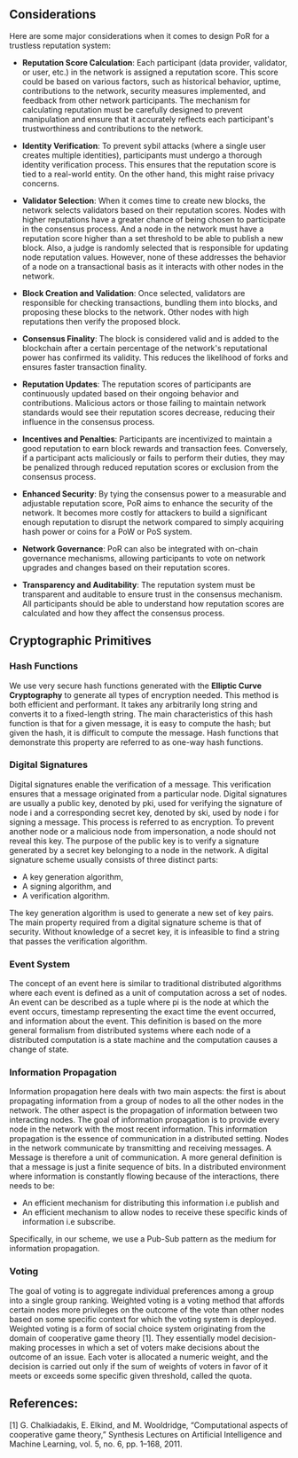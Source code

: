 ## Considerations

Here are some major considerations when it comes to design PoR for a trustless reputation system:

  - **Reputation Score Calculation**: Each participant (data provider, validator, or user, etc.) in the network is assigned a reputation score. This score could be based on various factors, such as historical behavior, uptime, contributions to the network, security measures implemented, and feedback from other network participants. The mechanism for calculating reputation must be carefully designed to prevent manipulation and ensure that it accurately reflects each participant's trustworthiness and contributions to the network.

  - **Identity Verification**: To prevent sybil attacks (where a single user creates multiple identities), participants must undergo a thorough identity verification process. This ensures that the reputation score is tied to a real-world entity. On the other hand, this might raise privacy concerns.

  - **Validator Selection**: When it comes time to create new blocks, the network selects validators based on their reputation scores. Nodes with higher reputations have a greater chance of being chosen to participate in the consensus process. And a node in the network must have a reputation score higher than a set threshold to be able to publish a new block. Also, a judge is randomly selected that is responsible for updating node reputation values. However, none of these addresses the behavior of a node on a transactional basis as it interacts with other nodes in the network.

  - **Block Creation and Validation**: Once selected, validators are responsible for checking transactions, bundling them into blocks, and proposing these blocks to the network. Other nodes with high reputations then verify the proposed block.

  - **Consensus Finality**: The block is considered valid and is added to the blockchain after a certain percentage of the network's reputational power has confirmed its validity. This reduces the likelihood of forks and ensures faster transaction finality.

  - **Reputation Updates**: The reputation scores of participants are continuously updated based on their ongoing behavior and contributions. Malicious actors or those failing to maintain network standards would see their reputation scores decrease, reducing their influence in the consensus process.

  - **Incentives and Penalties**: Participants are incentivized to maintain a good reputation to earn block rewards and transaction fees. Conversely, if a participant acts maliciously or fails to perform their duties, they may be penalized through reduced reputation scores or exclusion from the consensus process.

  - **Enhanced Security**: By tying the consensus power to a measurable and adjustable reputation score, PoR aims to enhance the security of the network. It becomes more costly for attackers to build a significant enough reputation to disrupt the network compared to simply acquiring hash power or coins for a PoW or PoS system.

  - **Network Governance**: PoR can also be integrated with on-chain governance mechanisms, allowing participants to vote on network upgrades and changes based on their reputation scores.

  - **Transparency and Auditability**: The reputation system must be transparent and auditable to ensure trust in the consensus mechanism. All participants should be able to understand how reputation scores are calculated and how they affect the consensus process.

## Cryptographic Primitives

### Hash Functions

We use very secure hash functions generated with the **Elliptic Curve Cryptography** to generate all types of encryption needed. This method is both efficient and performant. It takes any arbitrarily long string and converts it to a fixed-length string. The main characteristics of this hash function is that for a given message, it is easy to compute the hash; but given the hash, it is difficult to compute the message. Hash functions that demonstrate this property are referred to as one-way hash functions.

### Digital Signatures

Digital signatures enable the verification of a message. This verification ensures that a message originated from a particular node. Digital signatures are usually a public key, denoted by pki, used for verifying the signature of node i and a corresponding secret key, denoted by ski, used by node i for signing a message. This process is referred to as encryption. To prevent another node or a malicious node from impersonation, a node should not reveal this key. The purpose of the public key is to verify a signature generated by a secret key belonging to a node in the network. A
digital signature scheme usually consists of three distinct parts:

  - A key generation algorithm,
  - A signing algorithm, and
  - A verification algorithm.

The key generation algorithm is used to generate a new set of key pairs. The main property required from a digital signature scheme is that of security. Without knowledge of a secret key, it is infeasible to find a string that passes the verification algorithm.

### Event System

The concept of an event here is similar to traditional distributed algorithms where each event is defined as a unit of computation across a set of nodes. An event can be described as a tuple where pi is the node at which the event occurs, timestamp representing the exact time the event occurred, and information about the event. This definition is based on the more general formalism from distributed systems where each node of a distributed computation is a state machine and the computation causes a change of state.

### Information Propagation

Information propagation here deals with two main aspects: the first is about propagating information from a group of nodes to all the other nodes in the network. The other aspect is the propagation of information between two interacting nodes. The goal of information propagation is to provide every node in the network with the most recent information. This information propagation is the essence of communication in a distributed setting. Nodes in the network communicate by transmitting and receiving messages. A Message is therefore a unit of communication. A more general definition is that a message is just a finite sequence of bits. In a distributed environment where information is constantly flowing because of the interactions, there needs to be:

  - An efficient mechanism for distributing this information i.e publish and
  - An efficient mechanism to allow nodes to receive these specific kinds of information i.e subscribe.

Specifically, in our scheme, we use a Pub-Sub pattern as the medium for information propagation.

### Voting

The goal of voting is to aggregate individual preferences among a group into a single group ranking. Weighted voting is a voting method that affords certain nodes more privileges on the outcome of the vote than other nodes based on some specific context for which the voting system is deployed. Weighted voting is a form of social choice system originating from the domain of cooperative game theory [1]. They essentially model decision-making processes in which a set of voters make decisions about the outcome of an issue. Each voter is allocated a numeric weight, and the decision is carried out only if the sum of weights of voters in favor of it meets or exceeds some specific given threshold, called the quota.

## References:
[1] G. Chalkiadakis, E. Elkind, and M. Wooldridge, “Computational aspects of cooperative game theory,” Synthesis Lectures on Artificial Intelligence and Machine Learning, vol. 5, no. 6, pp. 1–168, 2011.
